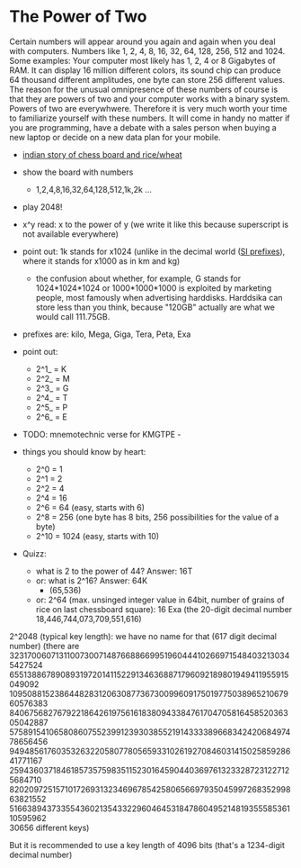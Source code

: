 # The Power of Two

Certain numbers will appear around you again and again when you deal with computers. Numbers like 1, 2, 4, 8, 16, 32, 64, 128, 256, 512 and 1024. Some examples: Your computer most likely has 1, 2, 4 or 8 Gigabytes of RAM. It can display 16 million different colors, its sound chip can produce 64 thousand different amplitudes, one byte can store 256 different values. The reason for the unusual omnipresence of these numbers of course is that they are powers of two and your computer works with a binary system. Powers of two are everywhwere. Therefore it is very much worth your time to familiarize yourself with these numbers. It will come in handy no matter if you are programming, have a debate with a sales person when buying a new laptop or decide on a new data plan for your mobile.

- [indian story of chess board and rice/wheat](https://en.wikipedia.org/wiki/Wheat_and_chessboard_problem)
- show the board with numbers
  - 1,2,4,8,16,32,64,128,512,1k,2k ...
- play 2048!
- x^y read: x to the power of y (we write it like this because superscript is not available everywhere)
- point out: 1k stands for x1024 (unlike in the decimal world ([SI prefixes](https://en.wikipedia.org/wiki/Metric_prefix)), where it stands for x1000 as in km and kg)
  - the confusion about whether, for example, G stands for 1024\*1024\*1024 or 1000\*1000\*1000 is exploited by marketing people, most famously when advertising harddisks. Harddsika can store less than you think, because "120GB" actually are what we would call 111.75GB.
- prefixes are: kilo, Mega, Giga, Tera, Peta, Exa
- point out:
  - 2^1_ = K
  - 2^2_ = M
  - 2^3_ = G
  - 2^4_ = T
  - 2^5_ = P
  - 2^6_ = E

- TODO: mnemotechnic verse for KMGTPE - 

- things you should know by heart:
  - 2^0 = 1
  - 2^1 = 2
  - 2^2 = 4
  - 2^4 = 16
  - 2^6 = 64 (easy, starts with 6)
  - 2^8 = 256 (one byte has 8 bits, 256 possibilities for the value of a byte)
  - 2^10 = 1024 (easy, starts with 10)

- Quizz:
  - what is 2 to the power of 44? Answer: 16T
  - or: what is 2^16? Answer: 64K
    - (65,536)
  - or: 2^64 (max. unsinged integer value in 64bit, number of grains of rice on last chessboard square): 16 Exa
   (the 20-digit decimal number 18,446,744,073,709,551,616)
  
2^2048 (typical key length): we have no name for that (617 digit decimal number)
(there are 32317006071311007300714876688669951960444102669715484032130345427524\
65513886789089319720141152291346368871796092189801949411955915049092\
10950881523864482831206308773673009960917501977503896521067960576383\
84067568276792218642619756161838094338476170470581645852036305042887\
57589154106580860755239912393038552191433338966834242068497478656456\
94948561760353263220580778056593310261927084603141502585928641771167\
25943603718461857357598351152301645904403697613233287231227125684710\
82020972515710172693132346967854258065669793504599726835299863821552\
51663894373355436021354332296046453184786049521481935558536110595962\
30656 different keys)

But it is recommended to use a key length of 4096 bits (that's a 1234-digit decimal number)
